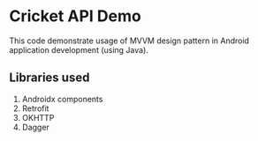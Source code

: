 # Cricket API Demo

This code demonstrate usage of MVVM design pattern in Android application development (using Java).

## Libraries used

1. Androidx components
2. Retrofit 
3. OKHTTP
4. Dagger